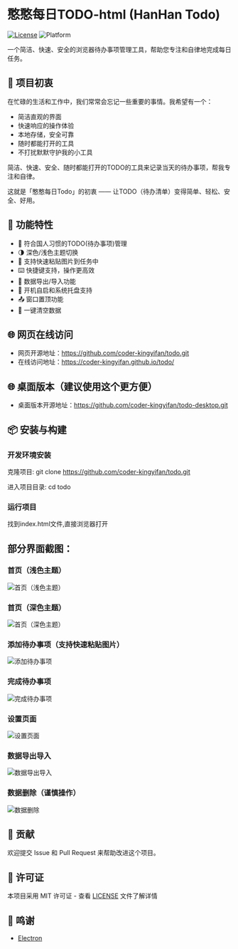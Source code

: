 # 憨憨每日TODO-html (HanHan Todo)

[![License](https://img.shields.io/badge/license-MIT-blue.svg)](LICENSE)
![Platform](https://img.shields.io/badge/platform-windows-blue)

一个简洁、快速、安全的浏览器待办事项管理工具，帮助您专注和自律地完成每日任务。

## 🎯 项目初衷

在忙碌的生活和工作中，我们常常会忘记一些重要的事情。我希望有一个：

- 简洁直观的界面
- 快速响应的操作体验
- 本地存储，安全可靠
- 随时都能打开的工具
- 不打扰默默守护我的小工具

简洁、快速、安全、随时都能打开的TODO的工具来记录当天的待办事项，帮我专注和自律。

这就是「憨憨每日Todo」的初衷 —— 让TODO（待办清单）变得简单、轻松、安全、好用。

## 🌟 功能特性

- 📝 符合国人习惯的TODO(待办事项)管理
- 🌗 深色/浅色主题切换
- 📎 支持快速粘贴图片到任务中
- ⌨️ 快捷键支持，操作更高效
- 💾 数据导出/导入功能
- 🚀 开机自启和系统托盘支持
- 📤 窗口置顶功能
- 🧹 一键清空数据

## 🌐 网页在线访问

- 网页开源地址：https://github.com/coder-kingyifan/todo.git
- 在线访问地址：https://coder-kingyifan.github.io/todo/

## 🌐 桌面版本（建议使用这个更方便）

- 桌面版本开源地址：https://github.com/coder-kingyifan/todo-desktop.git

## 📦 安装与构建

### 开发环境安装
克隆项目: git clone https://github.com/coder-kingyifan/todo.git

进入项目目录: cd todo

### 运行项目
找到index.html文件,直接浏览器打开


## 部分界面截图：

### 首页（浅色主题）
![首页（浅色主题）](static/readMe/img_1.png)

### 首页（深色主题）
![首页（深色主题）](static/readMe/img_7.png)

### 添加待办事项（支持快速粘贴图片）
![添加待办事项](static/readMe/img_2.png)

### 完成待办事项
![完成待办事项](static/readMe/img_3.png)

### 设置页面
![设置页面](static/readMe/img_4.png)

### 数据导出导入
![数据导出导入](static/readMe/img_5.png)

### 数据删除（谨慎操作）
![数据删除](static/readMe/img_6.png)


## 🤝 贡献

欢迎提交 Issue 和 Pull Request 来帮助改进这个项目。

## 📄 许可证

本项目采用 MIT 许可证 - 查看 [LICENSE](https://opensource.org/license/MIT) 文件了解详情

## 🙏 鸣谢

- [Electron](https://www.electronjs.org/)
